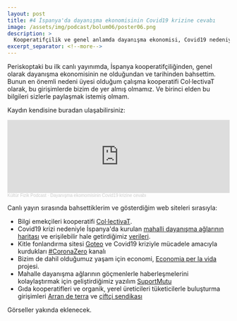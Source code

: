 ```yaml
---
layout: post
title: #4 İspanya'da dayanışma ekonomisinin Covid19 krizine cevabı
image: /assets/img/podcast/bolum06/poster06.png
description: >
  Kooperatifçilik ve genel anlamda dayanışma ekonomisi, Covid19 nedeniyle yaşanan krize İspanya'da nasıl cevap veriyor, ve genel anlamda dayanışma ekonomisinin geleneksel ekonomiye nasıl bir alternatif sunduğunu konuştum.
excerpt_separator: <!--more-->
---
```


Periskoptaki bu ilk canlı yayınımda, İspanya kooperatifçiliğinden, genel olarak dayanışma ekonomisinin ne olduğundan ve tarihinden bahsettim. Bunun en önemli nedeni üyesi olduğum çalışma kooperatifi Col·lectivaT olarak, bu girişimlerde bizim de yer almış olmamız. Ve birinci elden bu bilgileri sizlerle paylaşmak istemiş olmam.

Kaydın kendisine buradan ulaşabilirsiniz:

<iframe width="100%" height="166" scrolling="no" frameborder="no" allow="autoplay" src="https://w.soundcloud.com/player/?url=https%3A//api.soundcloud.com/tracks/835913908&color=%23ff5500&auto_play=false&hide_related=false&show_comments=true&show_user=true&show_reposts=false&show_teaser=true"></iframe><div style="font-size: 10px; color: #cccccc;line-break: anywhere;word-break: normal;overflow: hidden;white-space: nowrap;text-overflow: ellipsis; font-family: Interstate,Lucida Grande,Lucida Sans Unicode,Lucida Sans,Garuda,Verdana,Tahoma,sans-serif;font-weight: 100;"><a href="https://soundcloud.com/gullabi" title="Kültür Fizik Podcast" target="_blank" style="color: #cccccc; text-decoration: none;">Kültür Fizik Podcast</a> · <a href="https://soundcloud.com/gullabi/dayanisma-ekomomisinin-covid19-krizine-cevabi" title="Dayanışma ekomomisinin Covid19 krizine cevabı" target="_blank" style="color: #cccccc; text-decoration: none;">Dayanışma ekomomisinin Covid19 krizine cevabı</a></div>

<!--more-->

Canlı yayın sırasında bahsettiklerim ve gösterdiğim web siteleri sırasıyla:

* Bilgi emekçileri kooperatifi [Col·lectivaT][collectivat].
* Covid19 krizi nedeniyle İspanya'da kurulan [mahalli dayanışma ağlarının haritası][xarxa] ve erişilebilir hale getirdiğimiz [verileri][dadess].
* Kitle fonlandırma sitesi [Goteo][goteo] ve Covid19 kriziyle mücadele amacıyla kurdukları [#CoronaZero][coronazero] kanalı
* Bizim de dahil olduğumuz yaşam için economi, [Economia per la vida][fonsess] projesi.
* Mahalle dayanışma ağlarının göçmenlerle haberleşmelerini kolaylaştırmak için geliştirdiğimiz yazılım [SuportMutu][suportmutu]
* Gıda kooperatifleri ve organik, yerel üreticileri tüketicilerle buluşturma girişimleri [Arran de terra][arrandeterra] ve [çiftçi sendikası][uniodepagesos]


Görseller yakında eklenecek.

[collectivat]: https://collectivat.cat/
[xarxa]: https://sites.google.com/view/apmc19
[dadess]: https://dadess.cat/dataset/suport-mutu-covid19
[goteo]: https://www.goteo.org/
[coronazero]: https://www.goteo.org/channel/coronazero
[fonsess]: https://ca.goteo.org/project/fons-cooperatiu-front-l-emergencia-social-i-sanita
[suportmutu]: https://collectivat.cat/blog/2020-05-11-suportmutu-ca/
[arrandeterra]: http://arrandeterra.org/abastiment/
[uniodepagesos]: https://pagesiaacasa.cat/
